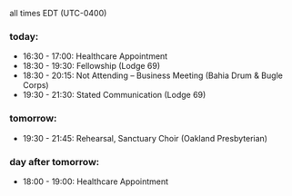 all times EDT (UTC-0400)

### today:

* 16:30 - 17:00: Healthcare Appointment 
* 18:30 - 19:30: Fellowship (Lodge 69)
* 18:30 - 20:15: Not Attending – Business Meeting (Bahia Drum & Bugle Corps)
* 19:30 - 21:30: Stated Communication (Lodge 69)

### tomorrow:

* 19:30 - 21:45: Rehearsal, Sanctuary Choir (Oakland Presbyterian)

### day after tomorrow:

* 18:00 - 19:00: Healthcare Appointment 

